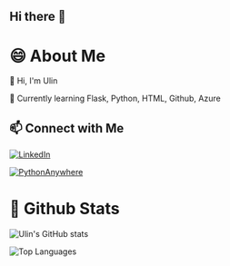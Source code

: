 ## Hi there 👋

<!--
**nuhlin/nuhlin** is a ✨ _special_ ✨ repository because its `README.md` (this file) appears on your GitHub profile.

Here are some ideas to get you started:

- 🔭 I’m currently working on ...
- 🌱 I’m currently learning ...
- 👯 I’m looking to collaborate on ...
- 🤔 I’m looking for help with ...
- 💬 Ask me about ...
- 📫 How to reach me: ...
- 😄 Pronouns: ...
- ⚡ Fun fact: ...
-->
# 😄 About Me
👋 Hi, I'm Ulin

🌱 Currently learning Flask, Python, HTML, Github, Azure

## 📫 Connect with Me
[![LinkedIn](https://img.shields.io/badge/LinkedIn-blue?logo=linkedin&logoColor=white)](https://www.linkedin.com/in/ulin-nuha-b820371b6)

[![PythonAnywhere](https://img.shields.io/badge/pythonanywhere-%232F9FD7.svg?style=for-the-badge&logo=pythonanywhere&logoColor=151515)](https://ulinnuha.pythonanywhere.com/)


# 🔭 Github Stats
![Ulin's GitHub stats](https://github-readme-stats.vercel.app/api?username=nuhlin&show_icons=true&bg_color=D8BFD8&title_color=800080&text_color=4B0082&icon_color=9932CC&hide_border=true)

![Top Languages](https://github-readme-stats.vercel.app/api/top-langs/?username=nuhlin&layout=compact&bg_color=D8BFD8&title_color=800080&text_color=4B0082&icon_color=9932CC&hide_border=true)

